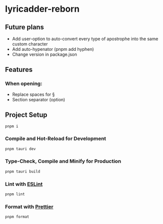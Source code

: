 # lyricadder-reborn

## Future plans
+ Add user-option to auto-convert every type of apostrophe into the same custom character
+ Add auto-hypenator (pnpm add hyphen)
+ Change version in package.json

## Features
### When opening:
+ Replace spaces for § 
+ Section separator (option)

## Project Setup

```sh
pnpm i
```

### Compile and Hot-Reload for Development

```sh
pnpm tauri dev
```

### Type-Check, Compile and Minify for Production

```sh
pnpm tauri build
```

### Lint with [ESLint](https://eslint.org/)

```sh
pnpm lint
```
### Format with [Prettier](https://prettier.io/)

```sh
pnpm format
```
